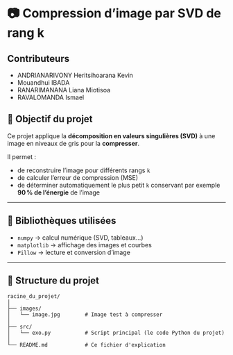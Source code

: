 # 📷 Compression d’image par SVD de rang k
<!-- Titre principal du projet -->

## Contributeurs
- ANDRIANARIVONY Heritsihoarana Kevin
- Mouandhui IBADA
- RANARIMANANA Liana Miotisoa
- RAVALOMANDA Ismael

## 🎯 Objectif du projet
Ce projet applique la **décomposition en valeurs singulières (SVD)** à une image en niveaux de gris pour la **compresser**.

Il permet :
- de reconstruire l’image pour différents rangs `k`
- de calculer l’erreur de compression (MSE)
- de déterminer automatiquement le plus petit `k` conservant par exemple **90 % de l’énergie** de l’image

---

## 🧰 Bibliothèques utilisées
- `numpy` → calcul numérique (SVD, tableaux…)
- `matplotlib` → affichage des images et courbes
- `Pillow` → lecture et conversion d’image

---

## 📁 Structure du projet

```text
racine_du_projet/
│
├── images/
│   └── image.jpg        # Image test à compresser
│
├── src/
│   └── exo.py           # Script principal (le code Python du projet)
│
└── README.md            # Ce fichier d'explication

